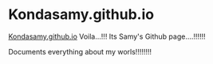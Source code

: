 # Kondasamy.github.io

[Kondasamy.github.io](http://kondasamy.github.io)
Voila...!!! Its Samy's Github page....!!!!!!

Documents everything about my worls!!!!!!!!
